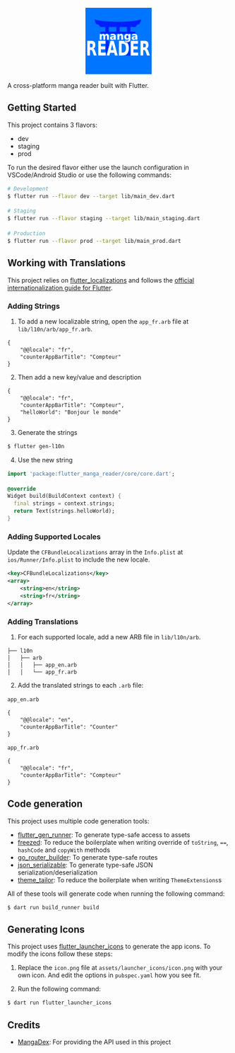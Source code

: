 <p align="center">
    <img src="assets/launcher_icons/icon.png" alt="Flutter Manga Reader icon" height="150">
</p>

A cross-platform manga reader built with Flutter.

## Getting Started

This project contains 3 flavors:

- dev
- staging
- prod

To run the desired flavor either use the launch configuration in VSCode/Android Studio or use the following commands:

```sh
# Development
$ flutter run --flavor dev --target lib/main_dev.dart

# Staging
$ flutter run --flavor staging --target lib/main_staging.dart

# Production
$ flutter run --flavor prod --target lib/main_prod.dart
```

## Working with Translations

This project relies on [flutter_localizations][flutter_localizations_link] and follows the [official internationalization guide for Flutter][internationalization_guide_link].

### Adding Strings

1. To add a new localizable string, open the `app_fr.arb` file at `lib/l10n/arb/app_fr.arb`.

```arb
{
    "@@locale": "fr",
    "counterAppBarTitle": "Compteur"
}
```

2. Then add a new key/value and description

```arb
{
    "@@locale": "fr",
    "counterAppBarTitle": "Compteur",
    "helloWorld": "Bonjour le monde"
}
```

3. Generate the strings

```sh
$ flutter gen-l10n
```

4. Use the new string

```dart
import 'package:flutter_manga_reader/core/core.dart';

@override
Widget build(BuildContext context) {
  final strings = context.strings;
  return Text(strings.helloWorld);
}
```

### Adding Supported Locales

Update the `CFBundleLocalizations` array in the `Info.plist` at `ios/Runner/Info.plist` to include the new locale.

```xml
<key>CFBundleLocalizations</key>
<array>
    <string>en</string>
    <string>fr</string>
</array>
```

### Adding Translations

1. For each supported locale, add a new ARB file in `lib/l10n/arb`.

```
├── l10n
│   ├── arb
│   │   ├── app_en.arb
│   │   └── app_fr.arb
```

2. Add the translated strings to each `.arb` file:

`app_en.arb`

```arb
{
    "@@locale": "en",
    "counterAppBarTitle": "Counter"
}
```

`app_fr.arb`

```arb
{
    "@@locale": "fr",
    "counterAppBarTitle": "Compteur"
}
```

## Code generation

This project uses multiple code generation tools:

- [flutter_gen_runner][flutter_gen_runner_link]: To generate type-safe access to assets
- [freezed][freezed_link]: To reduce the boilerplate when writing override of `toString`, `==`, `hashCode` and `copyWith` methods
- [go_router_builder][go_router_builder_link]: To generate type-safe routes
- [json_serializable][json_serializable_link]: To generate type-safe JSON serialization/deserialization
- [theme_tailor][theme_tailor_link]: To reduce the boilerplate when writing `ThemeExtensions`s

All of these tools will generate code when running the following command:

```sh
$ dart run build_runner build
```

## Generating Icons

This project uses [flutter_launcher_icons][flutter_launcher_icons_link] to generate the app icons. To modify the icons follow these steps:

1. Replace the `icon.png` file at `assets/launcher_icons/icon.png` with your own icon. And edit the options in `pubspec.yaml` how you see fit.

2. Run the following command:

```sh
$ dart run flutter_launcher_icons
```

## Credits

* [MangaDex][manga_dex]: For providing the API used in this project

[flutter_localizations_link]: https://api.flutter.dev/flutter/flutter_localizations/flutter_localizations-library.html
[internationalization_guide_link]: https://docs.flutter.dev/accessibility-and-localization/internationalization
[flutter_gen_runner_link]: https://pub.dev/packages/flutter_gen_runner
[freezed_link]: https://pub.dev/packages/freezed
[go_router_builder_link]: https://pub.dev/packages/go_router_builder
[json_serializable_link]: https://pub.dev/packages/json_serializable
[theme_tailor_link]: https://pub.dev/packages/theme_tailor
[flutter_launcher_icons_link]: https://pub.dev/packages/flutter_launcher_icons
[flutter_native_splash_link]: https://pub.dev/packages/flutter_native_splash
[manga_dex]: https://api.mangadex.org